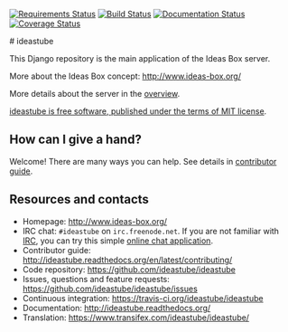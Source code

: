 [![Requirements Status](https://requires.io/github/ideastube/ideastube/requirements.svg?branch=master)](https://requires.io/github/ideastube/ideastube/requirements/?branch=master) [![Build Status](https://travis-ci.org/ideastube/ideastube.svg?branch=master)](https://travis-ci.org/ideastube/ideastube) [![Documentation Status](http://readthedocs.org/projects/ideastube/badge/?version=latest)](http://ideastube.readthedocs.org/en/latest/?badge=latest) [![Coverage Status](https://coveralls.io/repos/ideastube/ideastube/badge.svg?branch=master&service=github)](https://coveralls.io/github/ideastube/ideastube?branch=master)

# ideastube

This Django repository is the main application of the Ideas Box server.

More about the Ideas Box concept: http://www.ideas-box.org/

More details about the server in the [overview](https://github.com/ideastube/ideastube/wiki/Server-Overview).

[ideastube is free software, published under the terms of MIT license](https://github.com/ideastube/ideastube/LICENSE.md).

## How can I give a hand?

Welcome! There are many ways you can help. See details in
[contributor guide](http://ideastube.readthedocs.org/en/latest/contributing/).

## Resources and contacts

* Homepage: http://www.ideas-box.org/
* IRC chat: `#ideastube` on `irc.freenode.net`. If you are not familiar with
  [IRC](https://en.wikipedia.org/wiki/Internet_Relay_Chat), you can try
  this simple [online chat application](https://kiwiirc.com/client/irc.freenode.net/?nick=new-user|?#ideastube).
* Contributor guide: http://ideastube.readthedocs.org/en/latest/contributing/
* Code repository: https://github.com/ideastube/ideastube
* Issues, questions and feature requests:
  https://github.com/ideastube/ideastube/issues
* Continuous integration: https://travis-ci.org/ideastube/ideastube
* Documentation: http://ideastube.readthedocs.org/
* Translation: https://www.transifex.com/ideastube/ideastube/
